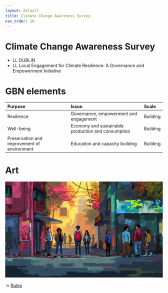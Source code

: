 ```yaml
---
layout: default
title: Climate Change Awareness Survey
nav_order: 10
---
```


# Climate Change Awareness Survey

* LL DUBLIN
* LL Local Engagement for Climate Resilience: A Governance and Empowerment Initiative


# GBN elements

| Purpose                                     | Issue                                              | Scale    |
|:--------------------------------------------|:---------------------------------------------------|:---------|
| Resilience                                  | Governance, empowerment and engagement             | Building |
| Well-being                                  | Economy and sustainable production and consumption | Building |
| Preservation and improvement of environment | Education and capacity building                    | Building |

# Art

![](art/CCA.png)




-> [Rules](rules.md)

